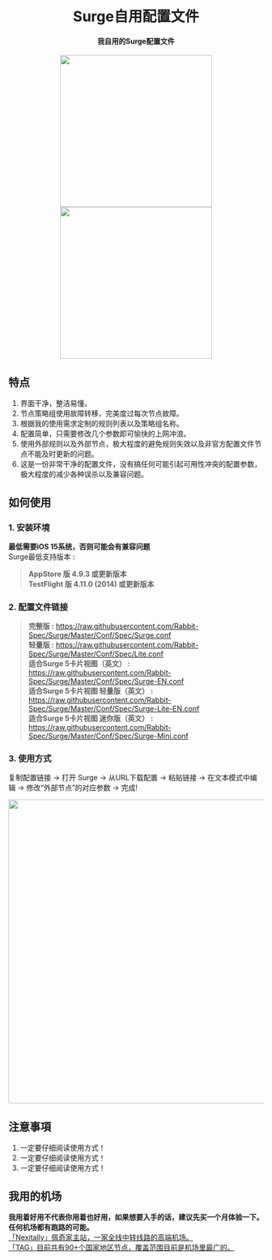 <h1 align="center">Surge自用配置文件</h1>

<h4 align="center">我自用的Surge配置文件 </h4>

<p align="center">
<img src="https://raw.githubusercontent.com/Rabbit-Spec/Surge/Master/Conf/img/1.PNG" width="300"></img>
<img src="https://raw.githubusercontent.com/Rabbit-Spec/Surge/Master/Conf/img/2.PNG" width="300"></img>
</p>

## 特点
1. 界面干净，整洁易懂。
2. 节点策略组使用故障转移，完美度过每次节点故障。
3. 根据我的使用需求定制的规则列表以及策略组名称。
4. 配置简单，只需要修改几个参数即可愉快的上网冲浪。
5. 使用外部规则以及外部节点，极大程度的避免规则失效以及非官方配置文件节点不能及时更新的问题。
6. 这是一份非常干净的配置文件，没有搞任何可能引起可用性冲突的配置参数，极大程度的减少各种误杀以及兼容问题。

## 如何使用
### 1. 安装环境
**最低需要iOS 15系统，否则可能会有兼容问题**<br>
Surge最低支持版本 :<br>
>**AppStore 版 4.9.3 或更新版本**<br>
>**TestFlight 版 4.11.0 (2014) 或更新版本**
### 2. 配置文件链接
> **完整版 :** https://raw.githubusercontent.com/Rabbit-Spec/Surge/Master/Conf/Spec/Surge.conf<br>
> **轻量版 :** https://raw.githubusercontent.com/Rabbit-Spec/Surge/Master/Conf/Spec/Lite.conf<br>
> **适合Surge 5卡片视图（英文） :** https://raw.githubusercontent.com/Rabbit-Spec/Surge/Master/Conf/Spec/Surge-EN.conf<br>
> **适合Surge 5卡片视图 轻量版（英文） :** https://raw.githubusercontent.com/Rabbit-Spec/Surge/Master/Conf/Spec/Surge-Lite-EN.conf<br>
> **适合Surge 5卡片视图 迷你版（英文） :** https://raw.githubusercontent.com/Rabbit-Spec/Surge/Master/Conf/Spec/Surge-Mini.conf<br>
### 3. 使用方式
复制配置链接 -> 打开 Surge -> 从URL下载配置 -> 粘贴链接 -> 在文本模式中编辑 -> 修改“外部节点”的对应参数 -> 完成!

<p align="center">
<img src="https://raw.githubusercontent.com/Rabbit-Spec/Surge/Master/Conf/img/7.PNG" width="600"></img>
</p>

## 注意事項
1. 一定要仔细阅读使用方式！
2. 一定要仔细阅读使用方式！
3. 一定要仔细阅读使用方式！

## 我用的机场
**我用着好用不代表你用着也好用，如果想要入手的话，建议先买一个月体验一下。任何机场都有跑路的可能。**<br>
[「Nexitally」佩奇家主站，一家全线中转线路的高端机场。](https://nxboom.com/signupbyemail.aspx?MemberCode=0b532ff85dda43e595fb1ae17843ae6d20211110231626) <br>
[「TAG」目前共有90+个国家地区节点，覆盖范围目前是机场里最广的。](https://tagss02.pro/#/auth/hlnIqYOx) <br>
